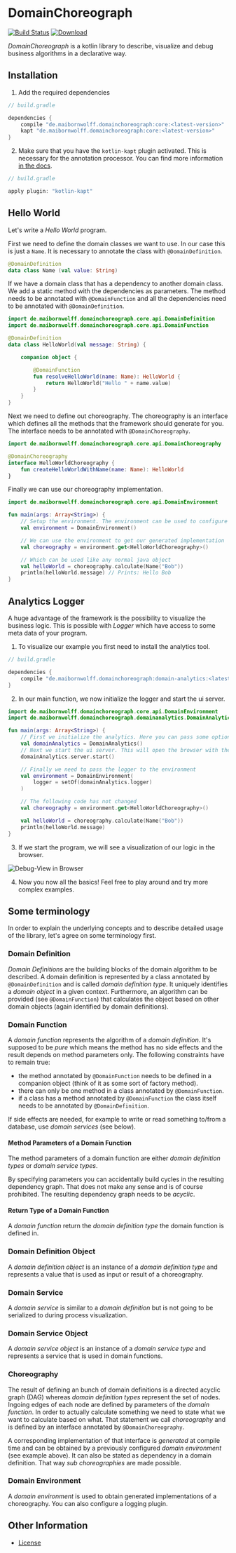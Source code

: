 # DomainChoreograph

[![Build Status](https://travis-ci.org/MaibornWolff/domainchoreograph.svg?branch=master)](https://travis-ci.org/MaibornWolff/domainchoreograph)
[ ![Download](https://api.bintray.com/packages/domainchoreograph/domainchoreograph/core/images/download.svg) ](https://bintray.com/domainchoreograph/domainchoreograph/core/_latestVersion)

*DomainChoreograph* is a kotlin library to describe, visualize and debug business algorithms in a declarative way. 

## Installation

1. Add the required dependencies
```groovy
// build.gradle

dependencies {
    compile "de.maibornwolff.domainchoreograph:core:<latest-version>"
    kapt "de.maibornwolff.domainchoreograph:core:<latest-version>"
}
```

2. Make sure that you have the `kotlin-kapt` plugin activated.
This is necessary for the annotation processor. You can find more information 
[in the docs](https://kotlinlang.org/docs/reference/kapt.html).
```groovy
// build.gradle

apply plugin: "kotlin-kapt"

```


## Hello World
Let's write a *Hello World* program.

First we need to define the domain classes we want to use. In our case
this is just a `Name`. It is necessary to annotate the class with 
`@DomainDefinition`.

```kotlin
@DomainDefinition
data class Name (val value: String)
```

If we have a domain class that has a dependency to another domain class.
We add a static method with the dependencies as parameters. The method
needs to be annotated with `@DomainFunction` and all the dependencies
need to be annotated with `@DomainDefinition`.

```kotlin
import de.maibornwolff.domainchoreograph.core.api.DomainDefinition
import de.maibornwolff.domainchoreograph.core.api.DomainFunction

@DomainDefinition
data class HelloWorld(val message: String) {

    companion object {

        @DomainFunction
        fun resolveHelloWorld(name: Name): HelloWorld {
            return HelloWorld("Hello " + name.value)
        }
    }
}
```

Next we need to define out choreography. The choreography is an
interface which defines all the methods that the framework should generate
for you. The interface needs to be annotated with `@DomainChoreography`.

```kotlin
import de.maibornwolff.domainchoreograph.core.api.DomainChoreography

@DomainChoreography
interface HelloWorldChoreography {
    fun createHelloWorldWithName(name: Name): HelloWorld
}
```

Finally we can use our choreography implementation.

```kotlin
import de.maibornwolff.domainchoreograph.core.api.DomainEnvironment

fun main(args: Array<String>) {
    // Setup the environment. The environment can be used to configure the framework.
    val environment = DomainEnvironment()

    // We can use the environment to get our generated implementation
    val choreography = environment.get<HelloWorldChoreography>()

    // Which can be used like any normal java object
    val helloWorld = choreography.calculate(Name("Bob"))
    println(helloWorld.message) // Prints: Hello Bob
}
```

## Analytics Logger

A huge advantage of the framework is the possibility to visualize
the business logic. This is possible with *Logger* which have access
to some meta data of your program.

1. To visualize our example you first need to install the analytics tool.
```groovy
// build.gradle

dependencies {
    compile "de.maibornwolff.domainchoreograph:domain-analytics:<latest-version>"
}
```

2. In our main function, we now initialize the logger and start the ui server.


```kotlin
import de.maibornwolff.domainchoreograph.core.api.DomainEnvironment
import de.maibornwolff.domainchoreograph.domainanalytics.DomainAnalytics

fun main(args: Array<String>) {
    // First we initialize the analytics. Here you can pass some options, for example the ui port.
    val domainAnalytics = DomainAnalytics()
    // Next we start the ui server. This will open the browser with the user interface.
    domainAnalytics.server.start()

    // Finally we need to pass the logger to the environment
    val environment = DomainEnvironment(
        logger = setOf(domainAnalytics.logger)
    )

    // The following code has not changed
    val choreography = environment.get<HelloWorldChoreography>()

    val helloWorld = choreography.calculate(Name("Bob"))
    println(helloWorld.message)
}
```

3. If we start the program, we will see a visualization of our logic in the browser.

![Debug-View in Browser](media/hello-world-browseroutput-1.png)

4. Now you now all the basics! Feel free to play around and try more complex examples.

## Some terminology

In order to explain the underlying concepts and to describe detailed usage of the library, let's agree on some terminology first.

### Domain Definition

*Domain Definitions* are the building blocks of the domain algorithm to be described. A domain definition is represented by a class annotated by `@DomainDefinition` and is called *domain definition type*.
It uniquely identifies a *domain object* in a given context. Furthermore, an algorithm can be provided (see `@DomainFunction`) that calculates the object based on other domain objects (again identified by domain definitions). 

### Domain Function

A *domain function* represents the algorithm of a *domain definition*. It's supposed to be _pure_ which means the method has no side effects and the result depends on method parameters only. The following constraints have to remain true:
* the method annotated by `@DomainFunction` needs to be defined in a companion object (think of it as some sort of factory method).
* there can only be one method in a class annotated by `@DomainFunction`.
* if a class has a method annotated by `@DomainFunction` the class itself needs to be annotated by `@DomainDefinition`.

If side effects are needed, for example to write or read something to/from a database, use *domain services* (see below).

#### Method Parameters of a Domain Function
The method parameters of a domain function are either *domain definition types* or *domain service types*.

By specifying parameters you can accidentally build cycles in the resulting dependency graph. That does not make any sense and is of course prohibited. The resulting dependency graph needs to be _acyclic_. 

#### Return Type of a Domain Function
A *domain function* return the *domain definition type* the domain function is defined in.

### Domain Definition Object
A *domain definition object* is an instance of a *domain definition type* and represents a value that is used as input or result of a choreography. 

### Domain Service
A *domain service* is similar to a *domain definition* but is not going to be serialized to during process visualization.

### Domain Service Object
A *domain service object* is an instance of a *domain service type* and represents a service that is used in domain functions. 

### Choreography

The result of defining an bunch of domain definitions is a directed acyclic graph (DAG) whereas *domain definition types* represent the set of nodes. Ingoing edges of each node are defined by parameters of the *domain function*. In order to actually calculate something we need to state what we want to calculate based on what. That statement we call *choreography* and is defined by an interface annotated by `@DomainChoreography`.

A corresponding implementation of that interface is _generated_ at compile time and can be obtained by a previously configured *domain environment* (see example above). It can also be stated as dependency in a domain definition. That way *sub choreographies* are made possible.

### Domain Environment

A *domain environment* is used to obtain generated implementations of a choreography. You can also configure a logging plugin.
  
## Other Information
* [License](./LICENSE)
